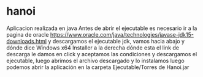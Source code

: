 # hanoi
Aplicacion realizada en java
Antes de abrir el ejecutable es necesario ir a la pagina de oracle
https://www.oracle.com/java/technologies/javase-jdk15-downloads.html
y descargamos el ejecutable jdk, vamos hacia abajo y dónde dice
Windows x64 Installer a la derecha dónde esta el link de descarga le damos en click
y aceptamos las condiciones y descargamos el ejecutable, luego abrimos el archivo descargado
y lo instalamos
 luego podemos abrir la aplicación en la carpeta
Ejecutable/Torres de Hanoi.jar